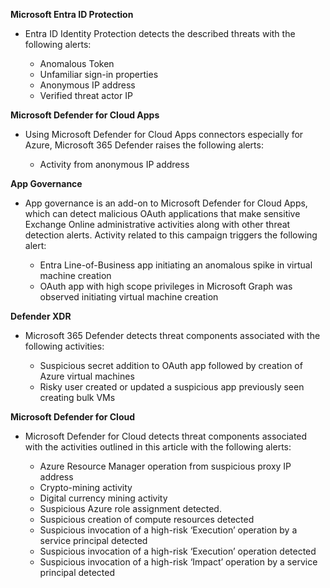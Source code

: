 **Microsoft Entra ID Protection**
- Entra ID Identity Protection detects the described threats with the following alerts:

    - Anomalous Token
    - Unfamiliar sign-in properties
    - Anonymous IP address
    - Verified threat actor IP

**Microsoft Defender for Cloud Apps**
- Using Microsoft Defender for Cloud Apps connectors especially for Azure, Microsoft 365 Defender raises the following alerts:

    - Activity from anonymous IP address

**App Governance**
- App governance is an add-on to Microsoft Defender for Cloud Apps, which can detect malicious OAuth applications that make sensitive Exchange Online administrative activities along with other threat detection alerts. Activity related to this campaign triggers the following alert:

    - Entra Line-of-Business app initiating an anomalous spike in virtual machine creation
    - OAuth app with high scope privileges in Microsoft Graph was observed initiating virtual machine creation


**Defender XDR**
- Microsoft 365 Defender detects threat components associated with the following activities:

    - Suspicious secret addition to OAuth app followed by creation of Azure virtual machines
    - Risky user created or updated a suspicious app previously seen creating bulk VMs

**Microsoft Defender for Cloud**
- Microsoft Defender for Cloud detects threat components associated with the activities outlined in this article with the following alerts:

    - Azure Resource Manager operation from suspicious proxy IP address
    - Crypto-mining activity
    - Digital currency mining activity
    - Suspicious Azure role assignment detected.
    - Suspicious creation of compute resources detected
    - Suspicious invocation of a high-risk ‘Execution’ operation by a service principal detected
    - Suspicious invocation of a high-risk ‘Execution’ operation detected
    - Suspicious invocation of a high-risk ‘Impact’ operation by a service principal detected
